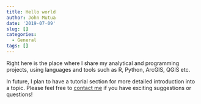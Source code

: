 ```yaml
---
title: Hello world
author: John Mutua
date: '2019-07-09'
slug: []
categories:
  - General
tags: []
---
```


Right here is the place where I share my analytical and programming projects, using languages and tools such as R, Python, ArcGIS, QGIS etc.

In future, I plan to have a tutorial section for more detailed introduction into a topic. Please feel free to [contact me](mailto:ymutua@gmail.com) if you have exciting suggestions or questions!